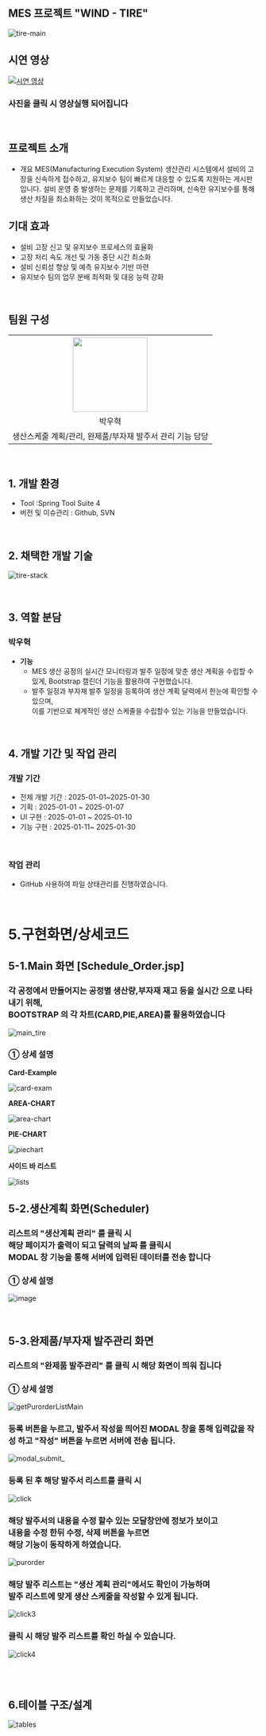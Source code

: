 ## MES 프로젝트 "WIND - TIRE"
![tire-main](https://github.com/user-attachments/assets/a47f7536-9cc4-4843-a4af-d9bc4430cfd6)


## 시연 영상
[![시연 영상](https://img.youtube.com/vi/1sEOsvN_loM/maxresdefault.jpg)](https://www.youtube.com/watch?v=1sEOsvN_loM)
### 사진을 클릭 시 영상실행 되어집니다

<br>

## 프로젝트 소개
- 개요
MES(Manufacturing Execution System) 생산관리 시스템에서 설비의 고장을 신속하게 접수하고, 유지보수 팀이 빠르게 대응할 수 있도록 지원하는 게시판입니다. 설비 운영 중 발생하는 문제를 기록하고 관리하며, 신속한 유지보수를 통해 생산 차질을 최소화하는 것이 목적으로 만들었습니다.

## 기대 효과
- 설비 고장 신고 및 유지보수 프로세스의 효율화 <br/>
- 고장 처리 속도 개선 및 가동 중단 시간 최소화 <br/>
- 설비 신뢰성 향상 및 예측 유지보수 기반 마련 <br/>
- 유지보수 팀의 업무 분배 최적화 및 대응 능력 강화 <br/>

<br>


## 팀원 구성

<div align="center">

<table  align="center">
  <tr>
    <th><img src="https://avatars.githubusercontent.com/u/162407926?v=4" width="150" height="150" "/></th>
  </tr>
  <tr>
    <td align="center"> 박우혁</td>
  </tr>
  <tr>
     <td align="center"> 생산스케줄 계획/관리, 완제품/부자재 발주서 관리 기능 담당 </td>
  </tr>
</table>
</div>

<br>

## 1. 개발 환경
- Tool :Spring Tool Suite 4 
- 버전 및 이슈관리 : Github, SVN
<br>

## 2. 채택한 개발 기술

![tire-stack](https://github.com/user-attachments/assets/55737e10-2b96-4023-90a6-9cab6f78382f)

<br/>

## 3. 역할 분담

### 박우혁
- **기능**
  - MES 생산 공정의 실시간 모니터링과 발주 일정에 맞춘 생산 계획을 수립할 수 있게, Bootstrap 캘린더 기능을 활용하여 구현했습니다.<br>
  - 발주 일정과 부자재 발주 일정을 등록하여 생산 계획 달력에서 한눈에 확인할 수 있으며,<br>
   이를 기반으로 체계적인 생산 스케줄을 수립할수 있는 기능을 만들었습니다. 

<br>

## 4. 개발 기간 및 작업 관리

### 개발 기간

- 전체 개발 기간 : 2025-01-01~2025-01-30
- 기획 : 2025-01-01 ~ 2025-01-07
- UI 구현 : 2025-01-01 ~ 2025-01-10
- 기능 구현 : 2025-01-11~ 2025-01-30

<br>

### 작업 관리

- GitHub 사용하여 파일 상태관리를 진행하였습니다.

<br>

# 5.구현화면/상세코드

## 5-1.Main 화면 **[Schedule_Order.jsp]** 

<h3>각 공정에서 만들어지는 공정별 생산량,부자재 재고 등을 실시간 으로 나타내기 위해,<br>
BOOTSTRAP 의 각 차트(CARD,PIE,AREA)를 활용하였습니다 </h3>


![main_tire](https://github.com/user-attachments/assets/cd7b859e-7ddc-4e01-a5ed-b49c082f64f9)


### &#9312; 상세 설명

**Card-Example**

![card-exam](https://github.com/user-attachments/assets/cf45ea7c-5803-4ce3-b311-2a8f10c4d9ae)

**AREA-CHART**

![area-chart](https://github.com/user-attachments/assets/62c0c2ec-17fa-47d0-a17c-1e07b152ea8c)

**PIE-CHART**
 
![piechart](https://github.com/user-attachments/assets/9dc624a0-ed42-45dd-bd83-1d6cfedd1015)



**사이드 바 리스트**

![lists](https://github.com/user-attachments/assets/3aabd757-eab5-4b42-a862-51d38649a9be)



<h2>5-2.생산계획 화면(Scheduler)</h2>

<h3>리스트의 "생산계획 관리" 를 클릭 시 <br>  해당 페이지가 출력이 되고 달력의 날짜 를 클릭시 <br> MODAL 창 기능을 통해 서버에 입력된 데이터를 전송 합니다</h3>

### &#9312; 상세 설명

![image](https://github.com/user-attachments/assets/0218a493-28e1-4831-b2b5-c6478f5ecaaf)

<br>



<h2>5-3.완제품/부자재 발주관리 화면</h3>



<h3>리스트의 "완제품 발주관리" 를 클릭 시 해당 화면이 띄워 집니다</h3>


### &#9312; 상세 설명
![getPurorderListMain](https://github.com/user-attachments/assets/fceaca52-9366-46f7-8f14-98b7f39c6ccb)


<h3>등록 버튼을 누르고, 발주서 작성을 띄어진 MODAL 창을 통해 입력값을 작성 하고 "작성" 버튼을 누르면 서버에 전송 됩니다.</h3>


![modal_submit_](https://github.com/user-attachments/assets/e9f9f43d-155e-4bd7-92df-722923da0471)


<h3>등록 된 후 해당 발주서 리스트를 클릭 시</h3>

![click](https://github.com/user-attachments/assets/8bf4df4d-d3f5-4386-bbce-1e28e2895b80)


<h3>해당 발주서의 내용을 수정 할수 있는 모달창안에 정보가 보이고 <br>
내용을 수정 한뒤 수정, 삭제 버튼을 누르면<br>
해당 기능이 동작하게 하였습니다.</h3>

![purorder](https://github.com/user-attachments/assets/e7f11819-38e1-4950-be45-2412fecc8ec1)


<h3>해당 발주 리스트는 "생산 계획 관리"에서도 확인이 가능하며<br>
발주 리스트에 맞게 생산 스케줄을 작성할 수 있게 됩니다.</h3>

![click3](https://github.com/user-attachments/assets/a6ba4c23-a320-4a7d-89fb-efca0e367fb7)

<h3>클릭 시 해당 발주 리스트를 확인 하실 수 있습니다. </h3>

![click4](https://github.com/user-attachments/assets/dec2b60a-8cd7-4d4f-a2d3-9d22649af1c6)



<br>
<br>

## 6.테이블 구조/설계

![tables](https://github.com/user-attachments/assets/35754dde-6382-4006-80b1-abab944f0179)



